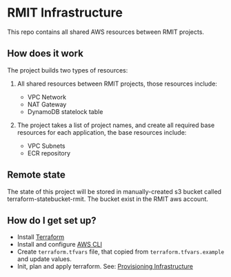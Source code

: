 # RMIT Infrastructure #

This repo contains all shared AWS resources between RMIT projects.

## How does it work ##

The project builds two types of resources:
1. All shared resources between RMIT projects, those resources include:
   * VPC Network
   * NAT Gateway
   * DynamoDB statelock table

2. The project takes a list of project names, and create all required base resources for each application, the base resources include:
   * VPC Subnets
   * ECR repository

## Remote state ##

The state of this project will be stored in manually-created s3 bucket called terraform-statebucket-rmit.
The bucket exist in the RMIT aws account.

## How do I get set up? ##

* Install [Terraform](https://developer.hashicorp.com/terraform/tutorials/aws-get-started/install-cli)
* Install and configure [AWS CLI](https://docs.aws.amazon.com/cli/latest/userguide/getting-started-install.html#getting-started-install-instructions)
* Create `terraform.tfvars` file, that copied from `terraform.tfvars.example` and update values.
* Init, plan and apply terraform. See: [Provisioning Infrastructure](https://developer.hashicorp.com/terraform/cli/run)
